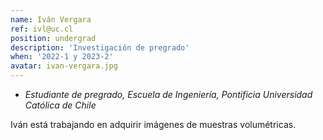 ```yaml
---
name: Iván Vergara
ref: ivl@uc.cl
position: undergrad
description: 'Investigación de pregrado'
when: '2022-1 y 2023-2'
avatar: ivan-vergara.jpg
---
```


- _Estudiante de pregrado, Escuela de Ingeniería, Pontificia Universidad Católica de Chile_

Iván está trabajando en adquirir imágenes de muestras volumétricas. 